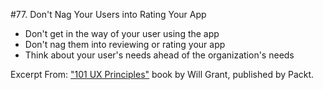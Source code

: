 #77. Don't Nag Your Users into Rating Your App
-  Don't get in the way of your user using the app
-  Don't nag them into reviewing or rating your app
-  Think about your user's needs ahead of the organization's needs

Excerpt From: ["101 UX Principles"](https://www.packtpub.com/web-development/101-ux-principles) book by Will Grant, published by Packt.
